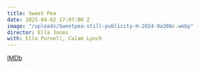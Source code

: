 ```yaml
---
title: Sweet Pea
date: 2025-04-02 17:07:00 Z
image: "/uploads/Sweetpea-still-publicity-H-2024-9a208c.webp"
director: Ella Jones
with: Ella Purnell, Calam Lynch
---
```


[IMDb](https://www.imdb.com/title/tt11218290/)